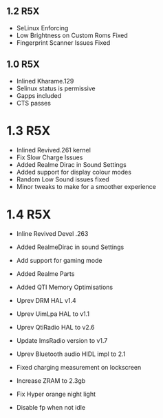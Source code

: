 ## 1.2 R5X

- SeLinux Enforcing
- Low Brightness on Custom Roms Fixed
- Fingerprint Scanner Issues Fixed

## 1.0 R5X

- Inlined Kharame.129
- Selinux status is permissive
- Gapps included
- CTS passes

# 1.3 R5X

- Inlined Revived.261 kernel
- Fix Slow Charge Issues
- Added Realme Dirac in Sound Settings
- Added support for display colour modes
- Random Low Sound issues fixed
- Minor tweaks to make for a smoother experience

# 1.4 R5X 
- Inline Revived Devel .263

- Added RealmeDirac in sound Settings

- Add support for gaming mode

- Added Realme Parts

- Added QTI Memory Optimisations

- Uprev DRM HAL v1.4

- Uprev UimLpa HAL to v1.1

- Uprev QtiRadio HAL to v2.6

- Update ImsRadio version to v1.7

- Uprev Bluetooth audio HIDL impl to 2.1

- Fixed charging measurement on lockscreen

- Increase ZRAM to 2.3gb

- Fix Hyper orange night light

- Disable fp when not idle
